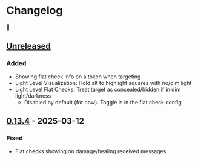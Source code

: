 # Changelog
🥭

## [Unreleased]
### Added
- Showing flat check info on a token when targeting
- Light Level Visualization: Hold alt to highlight squares with no/dim light
- Light Level Flat Checks: Treat target as concealed/hidden if in dim light/darkness
  - Disabled by default (for now). Toggle is in the flat check config

## [0.13.4] - 2025-03-12
### Fixed
- Flat checks showing on damage/healing received messages

[Unreleased]: https://github.com/oWave/pf2e-flatcheck-helper/compare/v0.13.4...HEAD
[0.13.4]: https://github.com/oWave/pf2e-flatcheck-helper/releases/tag/v0.13.4
